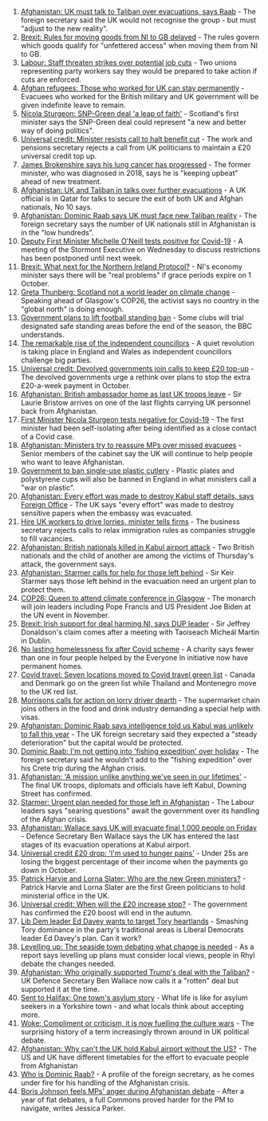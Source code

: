 1. [Afghanistan: UK must talk to Taliban over evacuations, says Raab](https://www.bbc.co.uk/news/uk-58417078?at_medium=RSS&at_campaign=KARANGA) - The foreign secretary said the UK would not recognise the group - but must "adjust to the new reality".
2. [Brexit: Rules for moving goods from NI to GB delayed](https://www.bbc.co.uk/news/uk-northern-ireland-58411406?at_medium=RSS&at_campaign=KARANGA) - The rules govern which goods qualify for "unfettered access" when moving them from NI to GB.
3. [Labour: Staff threaten strikes over potential job cuts](https://www.bbc.co.uk/news/uk-politics-58409643?at_medium=RSS&at_campaign=KARANGA) - Two unions representing party workers say they would be prepared to take action if cuts are enforced.
4. [Afghan refugees: Those who worked for UK can stay permanently](https://www.bbc.co.uk/news/uk-58402721?at_medium=RSS&at_campaign=KARANGA) - Evacuees who worked for the British military and UK government will be given indefinite leave to remain.
5. [Nicola Sturgeon: SNP-Green deal 'a leap of faith'](https://www.bbc.co.uk/news/uk-scotland-scotland-politics-58395994?at_medium=RSS&at_campaign=KARANGA) - Scotland's first minister says the SNP-Green deal could represent "a new and better way of doing politics".
6. [Universal credit: Minister resists call to halt benefit cut](https://www.bbc.co.uk/news/uk-politics-58400997?at_medium=RSS&at_campaign=KARANGA) - The work and pensions secretary rejects a call from UK politicians to maintain a £20 universal credit top up.
7. [James Brokenshire says his lung cancer has progressed](https://www.bbc.co.uk/news/uk-politics-58399308?at_medium=RSS&at_campaign=KARANGA) - The former minister, who was diagnosed in 2018, says he is "keeping upbeat" ahead of new treatment.
8. [Afghanistan: UK and Taliban in talks over further evacuations](https://www.bbc.co.uk/news/uk-58403050?at_medium=RSS&at_campaign=KARANGA) - A UK official is in Qatar for talks to secure the exit of both UK and Afghan nationals, No 10 says.
9. [Afghanistan: Dominic Raab says UK must face new Taliban reality](https://www.bbc.co.uk/news/uk-58389977?at_medium=RSS&at_campaign=KARANGA) - The foreign secretary says the number of UK nationals still in Afghanistan is in the "low hundreds".
10. [Deputy First Minister Michelle O'Neill tests positive for Covid-19](https://www.bbc.co.uk/news/uk-northern-ireland-58393886?at_medium=RSS&at_campaign=KARANGA) - A meeting of the Stormont Executive on Wednesday to discuss restrictions has been postponed until next week.
11. [Brexit: What next for the Northern Ireland Protocol?](https://www.bbc.co.uk/news/uk-northern-ireland-58356075?at_medium=RSS&at_campaign=KARANGA) - NI's economy minister says there will be "real problems" if grace periods expire on 1 October.
12. [Greta Thunberg: Scotland not a world leader on climate change](https://www.bbc.co.uk/news/uk-scotland-58387017?at_medium=RSS&at_campaign=KARANGA) - Speaking ahead of Glasgow's COP26, the activist says no country in the "global north" is doing enough.
13. [Government plans to lift football standing ban](https://www.bbc.co.uk/news/uk-politics-58357046?at_medium=RSS&at_campaign=KARANGA) - Some clubs will trial designated safe standing areas before the end of the season, the BBC understands.
14. [The remarkable rise of the independent councillors](https://www.bbc.co.uk/news/uk-politics-58244507?at_medium=RSS&at_campaign=KARANGA) - A quiet revolution is taking place in England and Wales as independent councillors challenge big parties.
15. [Universal credit: Devolved governments join calls to keep £20 top-up](https://www.bbc.co.uk/news/uk-58384578?at_medium=RSS&at_campaign=KARANGA) - The devolved governments urge a rethink over plans to stop the extra £20-a-week payment in October.
16. [Afghanistan: British ambassador home as last UK troops leave](https://www.bbc.co.uk/news/uk-58372437?at_medium=RSS&at_campaign=KARANGA) - Sir Laurie Bristow arrives on one of the last flights carrying UK personnel back from Afghanistan.
17. [First Minister Nicola Sturgeon tests negative for Covid-19](https://www.bbc.co.uk/news/uk-scotland-scotland-politics-58361884?at_medium=RSS&at_campaign=KARANGA) - The first minister had been self-isolating after being identified as a close contact of a Covid case.
18. [Afghanistan: Ministers try to reassure MPs over missed evacuees](https://www.bbc.co.uk/news/uk-58366225?at_medium=RSS&at_campaign=KARANGA) - Senior members of the cabinet say the UK will continue to help people who want to leave Afghanistan.
19. [Government to ban single-use plastic cutlery](https://www.bbc.co.uk/news/uk-politics-58360064?at_medium=RSS&at_campaign=KARANGA) - Plastic plates and polystyrene cups will also be banned in England in what ministers call a "war on plastic".
20. [Afghanistan: Every effort was made to destroy Kabul staff details, says Foreign Office](https://www.bbc.co.uk/news/uk-58351938?at_medium=RSS&at_campaign=KARANGA) - The UK says "every effort" was made to destroy sensitive papers when the embassy was evacuated.
21. [Hire UK workers to drive lorries, minister tells firms](https://www.bbc.co.uk/news/uk-58364308?at_medium=RSS&at_campaign=KARANGA) - The business secretary rejects calls to relax immigration rules as companies struggle to fill vacancies.
22. [Afghanistan: British nationals killed in Kabul airport attack](https://www.bbc.co.uk/news/uk-58360592?at_medium=RSS&at_campaign=KARANGA) - Two British nationals and the child of another are among the victims of Thursday's attack, the government says.
23. [Afghanistan: Starmer calls for help for those left behind](https://www.bbc.co.uk/news/uk-politics-58358666?at_medium=RSS&at_campaign=KARANGA) - Sir Keir Starmer says those left behind in the evacuation need an urgent plan to protect them.
24. [COP26: Queen to attend climate conference in Glasgow](https://www.bbc.co.uk/news/uk-scotland-58360381?at_medium=RSS&at_campaign=KARANGA) - The monarch will join leaders including Pope Francis and US President Joe Biden at the UN event in November.
25. [Brexit: Irish support for deal harming NI, says DUP leader](https://www.bbc.co.uk/news/uk-northern-ireland-58348119?at_medium=RSS&at_campaign=KARANGA) - Sir Jeffrey Donaldson's claim comes after a meeting with Taoiseach Micheál Martin in Dublin.
26. [No lasting homelessness fix after Covid scheme](https://www.bbc.co.uk/news/uk-politics-58334379?at_medium=RSS&at_campaign=KARANGA) - A charity says fewer than one in four people helped by the Everyone In initiative now have permanent homes.
27. [Covid travel: Seven locations moved to Covid travel green list](https://www.bbc.co.uk/news/uk-58348541?at_medium=RSS&at_campaign=KARANGA) - Canada and Denmark go on the green list while Thailand and Montenegro move to the UK red list.
28. [Morrisons calls for action on lorry driver dearth](https://www.bbc.co.uk/news/business-58353738?at_medium=RSS&at_campaign=KARANGA) - The supermarket chain joins others in the food and drink industry demanding a special help with visas.
29. [Afghanistan: Dominic Raab says intelligence told us Kabul was unlikely to fall this year](https://www.bbc.co.uk/news/uk-politics-58413729?at_medium=RSS&at_campaign=KARANGA) - The UK foreign secretary said they expected a "steady deterioration" but the capital would be protected.
30. [Dominic Raab: I'm not getting into 'fishing expedition' over holiday](https://www.bbc.co.uk/news/uk-politics-58413727?at_medium=RSS&at_campaign=KARANGA) - The foreign secretary said he wouldn't add to the "fishing expedition" over his Crete trip during the Afghan crisis.
31. [Afghanistan: 'A mission unlike anything we've seen in our lifetimes'](https://www.bbc.co.uk/news/uk-58374759?at_medium=RSS&at_campaign=KARANGA) - The final UK troops, diplomats and officials have left Kabul, Downing Street has confirmed.
32. [Starmer: Urgent plan needed for those left in Afghanistan](https://www.bbc.co.uk/news/uk-58353651?at_medium=RSS&at_campaign=KARANGA) - The Labour leaders says "searing questions" await the government over its handling of the Afghan crisis.
33. [Afghanistan: Wallace says UK will evacuate final 1,000 people on Friday](https://www.bbc.co.uk/news/uk-58353647?at_medium=RSS&at_campaign=KARANGA) - Defence Secretary Ben Wallace says the UK has entered the last stages of its evacuation operations at Kabul airport.
34. [Universal credit £20 drop: 'I'm used to hunger pains'](https://www.bbc.co.uk/news/newsbeat-58186978?at_medium=RSS&at_campaign=KARANGA) - Under 25s are losing the biggest percentage of their income when the payments go down in October.
35. [Patrick Harvie and Lorna Slater: Who are the new Green ministers?](https://www.bbc.co.uk/news/uk-scotland-scotland-politics-58268743?at_medium=RSS&at_campaign=KARANGA) - Patrick Harvie and Lorna Slater are the first Green politicians to hold ministerial office in the UK.
36. [Universal credit: When will the £20 increase stop?](https://www.bbc.co.uk/news/uk-41487126?at_medium=RSS&at_campaign=KARANGA) - The government has confirmed the £20 boost will end in the autumn.
37. [Lib Dem leader Ed Davey wants to target Tory heartlands](https://www.bbc.co.uk/news/uk-politics-58306872?at_medium=RSS&at_campaign=KARANGA) - Smashing Tory dominance in the party's traditional areas is Liberal Democrats leader Ed Davey's plan. Can it work?
38. [Levelling up: The seaside town debating what change is needed](https://www.bbc.co.uk/news/uk-58248594?at_medium=RSS&at_campaign=KARANGA) - As a report says levelling up plans must consider local views, people in Rhyl debate the changes needed.
39. [Afghanistan: Who originally supported Trump's deal with the Taliban?](https://www.bbc.co.uk/news/58271943?at_medium=RSS&at_campaign=KARANGA) - UK Defence Secretary Ben Wallace now calls it a "rotten" deal but supported it at the time.
40. [Sent to Halifax: One town's asylum story](https://www.bbc.co.uk/news/uk-politics-58270841?at_medium=RSS&at_campaign=KARANGA) - What life is like for asylum seekers in a Yorkshire town - and what locals think about accepting more.
41. [Woke: Compliment or criticism, it is now fuelling the culture wars](https://www.bbc.co.uk/news/uk-politics-58281576?at_medium=RSS&at_campaign=KARANGA) - The surprising history of a term increasingly thrown around in UK political debate.
42. [Afghanistan: Why can't the UK hold Kabul airport without the US?](https://www.bbc.co.uk/news/world-58305185?at_medium=RSS&at_campaign=KARANGA) - The US and UK have different timetables for the effort to evacuate people from Afghanistan
43. [Who is Dominic Raab?](https://www.bbc.co.uk/news/uk-politics-52064637?at_medium=RSS&at_campaign=KARANGA) - A profile of the foreign secretary, as he comes under fire for his handling of the Afghanistan crisis.
44. [Boris Johnson feels MPs' anger during Afghanistan debate](https://www.bbc.co.uk/news/uk-politics-58256616?at_medium=RSS&at_campaign=KARANGA) - After a year of flat debates, a full Commons proved harder for the PM to navigate, writes Jessica Parker.

